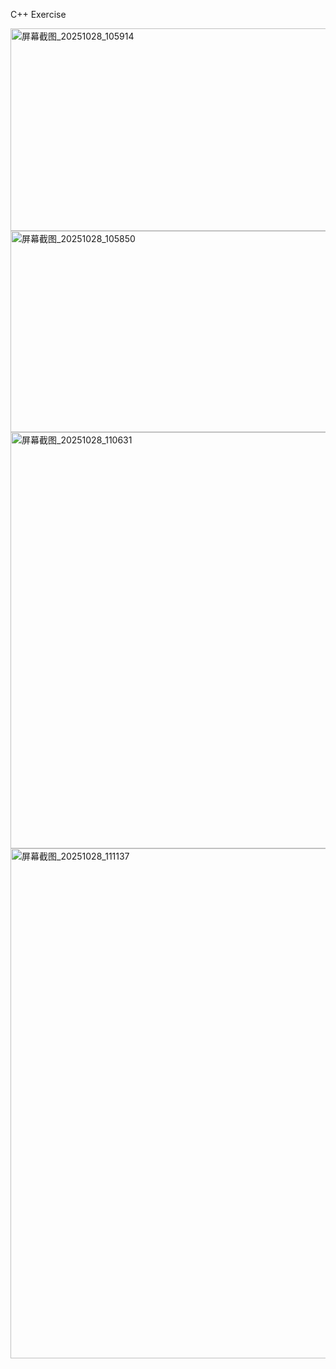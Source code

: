 C++ Exercise


<img width="674" height="324" alt="屏幕截图_20251028_105914" src="https://github.com/user-attachments/assets/c42c0260-ecc1-4c94-b3d3-1fd2bf598fd5" />
<img width="688" height="322" alt="屏幕截图_20251028_105850" src="https://github.com/user-attachments/assets/b9464229-0c63-4e51-a9ac-4ba3938c6d55" />
<img width="854" height="666" alt="屏幕截图_20251028_110631" src="https://github.com/user-attachments/assets/bd950a79-e7ea-4336-9c62-0e5425e820a5" />
<img width="1147" height="816" alt="屏幕截图_20251028_111137" src="https://github.com/user-attachments/assets/63f6c5cb-aade-4def-85e9-b9fcd5b64540" />
